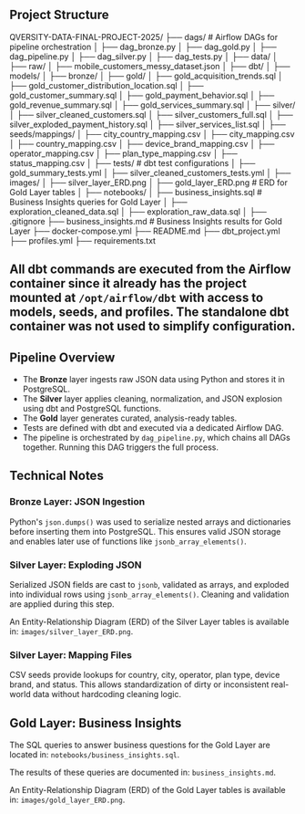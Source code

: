 ## Project Structure

QVERSITY-DATA-FINAL-PROJECT-2025/
├── dags/                           # Airflow DAGs for pipeline orchestration
│   ├── dag_bronze.py
│   ├── dag_gold.py
│   ├── dag_pipeline.py
│   ├── dag_silver.py
│   ├── dag_tests.py
│
├── data/
│   ├── raw/
│       ├── mobile_customers_messy_dataset.json
│
├── dbt/
│   ├── models/
│       ├── bronze/
│       ├── gold/
│           ├── gold_acquisition_trends.sql
│           ├── gold_customer_distribution_location.sql
│           ├── gold_customer_summary.sql
│           ├── gold_payment_behavior.sql
│           ├── gold_revenue_summary.sql
│           ├── gold_services_summary.sql
│       ├── silver/
│           ├── silver_cleaned_customers.sql
│           ├── silver_customers_full.sql
│           ├── silver_exploded_payment_history.sql
│           ├── silver_services_list.sql
│   ├── seeds/mappings/
│       ├── city_country_mapping.csv
│       ├── city_mapping.csv
│       ├── country_mapping.csv
│       ├── device_brand_mapping.csv
│       ├── operator_mapping.csv
│       ├── plan_type_mapping.csv
│       ├── status_mapping.csv
│
├── tests/                          # dbt test configurations
│   ├── gold_summary_tests.yml
│   ├── silver_cleaned_customers_tests.yml
│
├── images/
│   ├── silver_layer_ERD.png
│   ├── gold_layer_ERD.png           # ERD for Gold Layer tables
│
├── notebooks/
│   ├── business_insights.sql        # Business Insights queries for Gold Layer
│   ├── exploration_cleaned_data.sql
│   ├── exploration_raw_data.sql
│
├── .gitignore
├── business_insights.md             # Business Insights results for Gold Layer
├── docker-compose.yml
├── README.md
├── dbt_project.yml
├── profiles.yml
├── requirements.txt

## All dbt commands are executed from the Airflow container since it already has the project mounted at `/opt/airflow/dbt` with access to models, seeds, and profiles. The standalone dbt container was not used to simplify configuration.

## Pipeline Overview

- The **Bronze** layer ingests raw JSON data using Python and stores it in PostgreSQL.
- The **Silver** layer applies cleaning, normalization, and JSON explosion using dbt and PostgreSQL functions.
- The **Gold** layer generates curated, analysis-ready tables.
- Tests are defined with dbt and executed via a dedicated Airflow DAG.
- The pipeline is orchestrated by `dag_pipeline.py`, which chains all DAGs together. Running this DAG triggers the full process.

## Technical Notes

### Bronze Layer: JSON Ingestion

Python's `json.dumps()` was used to serialize nested arrays and dictionaries before inserting them into PostgreSQL. This ensures valid JSON storage and enables later use of functions like `jsonb_array_elements()`.

### Silver Layer: Exploding JSON

Serialized JSON fields are cast to `jsonb`, validated as arrays, and exploded into individual rows using `jsonb_array_elements()`. Cleaning and validation are applied during this step.

An Entity-Relationship Diagram (ERD) of the Silver Layer tables is available in: `images/silver_layer_ERD.png`.

### Silver Layer: Mapping Files

CSV seeds provide lookups for country, city, operator, plan type, device brand, and status. This allows standardization of dirty or inconsistent real-world data without hardcoding cleaning logic.

## Gold Layer: Business Insights

The SQL queries to answer business questions for the Gold Layer are located in: `notebooks/business_insights.sql`.

The results of these queries are documented in: `business_insights.md`.

An Entity-Relationship Diagram (ERD) of the Gold Layer tables is available in: `images/gold_layer_ERD.png`.
